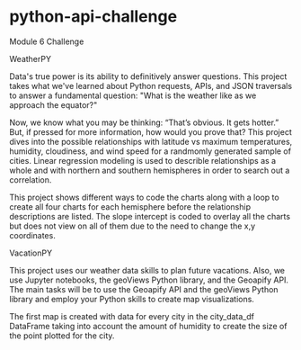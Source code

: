 # python-api-challenge

Module 6 Challenge

WeatherPY

Data's true power is its ability to definitively answer questions. This project takes what we've learned about Python requests, APIs, and JSON traversals to answer a fundamental question: "What is the weather like as we approach the equator?"

Now, we know what you may be thinking: “That’s obvious. It gets hotter.” But, if pressed for more information, how would you prove that? This project dives into the possible relationships with latitude vs maximum temperatures, humidity, cloudiness, and wind speed for a randmomly generated sample of cities. Linear regression modeling is used to describle relationships as a whole and with northern and southern hemispheres in order to search out a correlation.

This project shows different ways to code the charts along with a loop to create all four charts for each hemisphere before the relationship descriptions are listed. The slope intercept is coded to overlay all the charts but does not view on all of them due to the need to change the x,y coordinates.

VacationPY

This project uses our weather data skills to plan future vacations. Also, we use Jupyter notebooks, the geoViews Python library, and the Geoapify API. The main tasks will be to use the Geoapify API and the geoViews Python library and employ your Python skills to create map visualizations.

The first map is created with data for every city in the city_data_df DataFrame taking into account the amount of humidity to create the size of the point plotted for the city.
